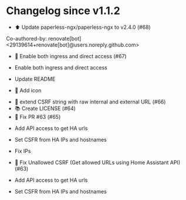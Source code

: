 # Changelog since v1.1.2
- ⬆️ Update paperless-ngx/paperless-ngx to v2.4.0 (#68)

Co-authored-by: renovate[bot] <29139614+renovate[bot]@users.noreply.github.com> 
- 🔨 Enable both ingress and direct access (#67)

* Enable both ingress and direct access

* Update README

* 🍃 Add icon 
- 🔨 extend CSRF string with raw internal and external URL (#66) 
- 📚 Create LICENSE (#64) 
- 🔨 Fix PR #63 (#65)

* Add API access to get HA urls

* Set CSFR from HA IPs and hostnames

* Fix IPs 
- 🐛 Fix Unallowed CSRF (Get allowed URLs using Home Assistant API) (#63)

* Add API access to get HA urls

* Set CSFR from HA IPs and hostnames 
